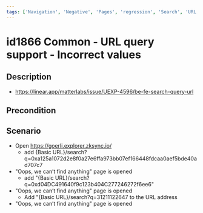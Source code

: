 ```yaml
---
tags: ['Navigation', 'Negative', 'Pages', 'regression', 'Search', 'URL', 'Active']
---
```


# id1866 Common - URL query support - Incorrect values

## Description
  - https://linear.app/matterlabs/issue/UEXP-4596/be-fe-search-query-url

## Precondition


## Scenario
- Open https://goerli.explorer.zksync.io/
    - add \{Basic URL\}/search?q=0xa125a1072d2e8f0a27e6ffa973bb07ef166448fdcaa0aef5bde40ad707c7
- "Oops, we can’t find anything" page is opened
    - add "\{Basic URL\}/search?q=0xd04DC491640f9c123b404C277246272f6ee6"
- "Oops, we can’t find anything" page is opened
    - Add "\{Basic URL\}/search?q=31211122647 to the URL address
- "Oops, we can’t find anything" page is opened
